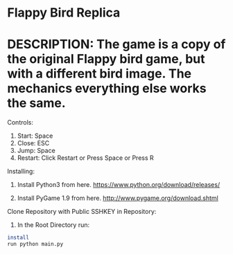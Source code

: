 # Flappy Bird Replica

# DESCRIPTION: The game is a copy of the original Flappy bird game, but with a different bird image. The mechanics everything else works the same.

Controls: 
1. Start: Space
2. Close: ESC
3. Jump: Space
4. Restart: Click Restart or Press Space or Press R
          
Installing: 
1. Install Python3 from here. https://www.python.org/download/releases/

1. Install PyGame 1.9 from here. http://www.pygame.org/download.shtml

Clone Repository with Public SSHKEY in Repository:

1. In the Root Directory run:

```bash
install
run python main.py
```


